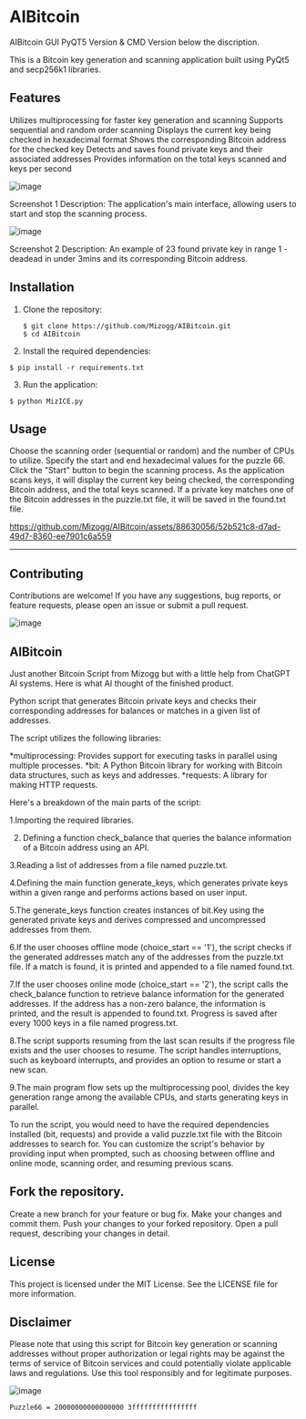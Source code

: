 # AIBitcoin

AIBitcoin
GUI PyQT5 Version & CMD Version  below the discription.

This is a Bitcoin key generation and scanning application built using PyQt5 and secp256k1 libraries.

Features
---------
Utilizes multiprocessing for faster key generation and scanning
Supports sequential and random order scanning
Displays the current key being checked in hexadecimal format
Shows the corresponding Bitcoin address for the checked key
Detects and saves found private keys and their associated addresses
Provides information on the total keys scanned and keys per second

![image](https://github.com/Mizogg/AIBitcoin/assets/88630056/cdb08042-d616-40d1-adbb-aceda0c5fd15)

Screenshot 1
Description: The application's main interface, allowing users to start and stop the scanning process.

![image](https://github.com/Mizogg/AIBitcoin/assets/88630056/1ff45e36-ce07-4c4f-8e3e-8d0aa4a16d46)

Screenshot 2
Description: An example of 23 found private key in range 1 -deadead in under 3mins and its corresponding Bitcoin address.


## Installation

1. Clone the repository:

   ```
   $ git clone https://github.com/Mizogg/AIBitcoin.git
   $ cd AIBitcoin
2. Install the required dependencies:

  ```
$ pip install -r requirements.txt
```
3. Run the application:

```
$ python MizICE.py
```

## Usage
Choose the scanning order (sequential or random) and the number of CPUs to utilize.
Specify the start and end hexadecimal values for the puzzle 66.
Click the "Start" button to begin the scanning process.
As the application scans keys, it will display the current key being checked, the corresponding Bitcoin address, and the total keys scanned.
If a private key matches one of the Bitcoin addresses in the puzzle.txt file, it will be saved in the found.txt file.

https://github.com/Mizogg/AIBitcoin/assets/88630056/52b521c8-d7ad-49d7-8360-ee7901c6a559

---------
## Contributing
Contributions are welcome! If you have any suggestions, bug reports, or feature requests, please open an issue or submit a pull request.

![image](https://github.com/Mizogg/AIBitcoin/assets/88630056/b520d696-494f-4cad-b7dd-488bc14a13ae)

## AIBitcoin

Just another Bitcoin Script from Mizogg but with a little help from ChatGPT AI systems. Here is what AI thought of the finished product.

Python script that generates Bitcoin private keys and checks their corresponding addresses for balances or matches in a given list of addresses.

The script utilizes the following libraries:

   *multiprocessing: Provides support for executing tasks in parallel using multiple processes.
  *bit: A Python Bitcoin library for working with Bitcoin data structures, such as keys and addresses.
  *requests: A library for making HTTP requests.
  
Here's a breakdown of the main parts of the script:

1.Importing the required libraries.

2. Defining a function check_balance that queries the balance information of a Bitcoin address using an API.

3.Reading a list of addresses from a file named puzzle.txt.

4.Defining the main function generate_keys, which generates private keys within a given range and performs actions based on user input.

5.The generate_keys function creates instances of bit.Key using the generated private keys and derives compressed and uncompressed addresses from them.

6.If the user chooses offline mode (choice_start == '1'), the script checks if the generated addresses match any of the addresses from the puzzle.txt file. If a match is found, it is printed and appended to a file named found.txt.

7.If the user chooses online mode (choice_start == '2'), the script calls the check_balance function to retrieve balance information for the generated addresses. If the address has a non-zero balance, the information is printed, and the result is appended to found.txt.
Progress is saved after every 1000 keys in a file named progress.txt.

8.The script supports resuming from the last scan results if the progress file exists and the user chooses to resume.
The script handles interruptions, such as keyboard interrupts, and provides an option to resume or start a new scan.

9.The main program flow sets up the multiprocessing pool, divides the key generation range among the available CPUs, and starts generating keys in parallel.

To run the script, you would need to have the required dependencies installed (bit, requests) and provide a valid puzzle.txt file with the Bitcoin addresses to search for. You can customize the script's behavior by providing input when prompted, such as choosing between offline and online mode, scanning order, and resuming previous scans.

## Fork the repository.
Create a new branch for your feature or bug fix.
Make your changes and commit them.
Push your changes to your forked repository.
Open a pull request, describing your changes in detail.

## License
This project is licensed under the MIT License. See the LICENSE file for more information.

## Disclaimer
Please note that using this script for Bitcoin key generation or scanning addresses without proper authorization or legal rights may be against the terms of service of Bitcoin services and could potentially violate applicable laws and regulations. Use this tool responsibly and for legitimate purposes.



![image](https://github.com/Mizogg/AIBitcoin/assets/88630056/22843c0e-6119-460f-9b5f-b08898a68e94)

```
Puzzle66 = 20000000000000000 3ffffffffffffffff 
```
